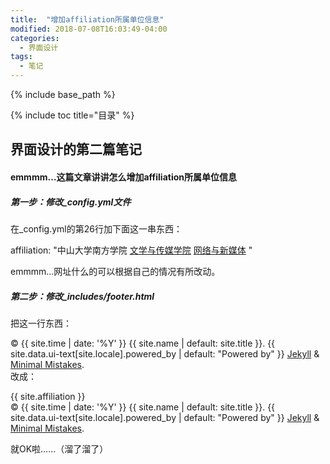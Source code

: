 ```yaml
---
title:  "增加affiliation所属单位信息"
modified: 2018-07-08T16:03:49-04:00
categories: 
  - 界面设计
tags:
  - 笔记
---
```

{% include base_path %}
 	 	  
{% include toc title="目录" %}
 	 	  
## 界面设计的第二篇笔记

#### emmmm…这篇文章讲讲怎么增加affiliation所属单位信息

##### 第一步：修改_config.yml文件
在_config.yml的第26行加下面这一串东西：

affiliation: "中山大学南方学院 <a href = 'http://wcy.nfu.edu.cn/'>文学与传媒学院</a>   <a href='http://wcy.nfu.edu.cn/a/xueyuangaikuang/zhuanyeshezhi/wangluoyuxinmeitix/'>网络与新媒体</a> "
 	
emmmm…网址什么的可以根据自己的情况有所改动。
 	
##### 第二步：修改_includes/footer.html
把这一行东西：<div class="page__footer-copyright">&copy; {{ site.time | date: '%Y' }} {{ site.name | default: site.title }}. {{ site.data.ui-text[site.locale].powered_by | default: "Powered by" }} <a href="https://jekyllrb.com" rel="nofollow">Jekyll</a> &amp; <a href="https://mademistakes.com/work/minimal-mistakes-jekyll-theme/" rel="nofollow">Minimal Mistakes</a>.</div>
改成：
<div class="page__footer-copyright">{{ site.affiliation }}  <br/> &copy; {{ site.time | date: '%Y' }} {{ site.name | default: site.title }}. {{ site.data.ui-text[site.locale].powered_by | default: "Powered by" }} <a href="https://jekyllrb.com" rel="nofollow">Jekyll</a> &amp; <a href="https://mademistakes.com/work/minimal-mistakes-jekyll-theme/" rel="nofollow">Minimal Mistakes</a>.</div>

就OK啦……（溜了溜了）